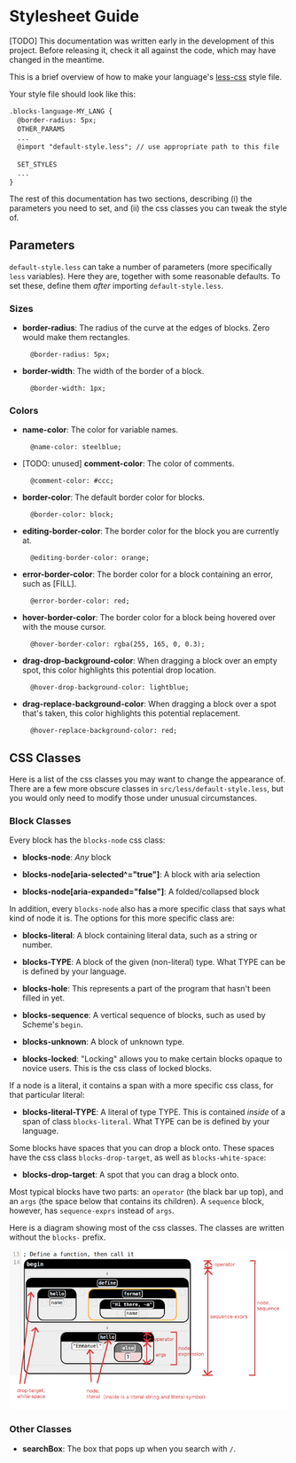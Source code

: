 # Stylesheet Guide

[TODO] This documentation was written early in the development of this
project. Before releasing it, check it all against the code, which may
have changed in the meantime.

This is a brief overview of how to make your language's
[less-css](http://lesscss.org/) style file.

Your style file should look like this:

    .blocks-language-MY_LANG {
      @border-radius: 5px;
      OTHER_PARAMS
      ...
      @import "default-style.less"; // use appropriate path to this file

      SET_STYLES
      ...
    }

The rest of this documentation has two sections, describing (i) the
parameters you need to set, and (ii) the css classes you can tweak the
style of.

## Parameters

`default-style.less` can take a number of parameters (more
specifically `less` variables). Here they are, together with some
reasonable defaults. To set these, define them _after_ importing
`default-style.less`.

### Sizes

- **border-radius**:  The radius of the curve at the edges of blocks.
    Zero would make them rectangles.
    
        @border-radius: 5px;

- **border-width**: The width of the border of a block.

        @border-width: 1px;

### Colors

- **name-color**: The color for variable names.

        @name-color: steelblue;

- [TODO: unused] **comment-color**: The color of comments.

        @comment-color: #ccc;

- **border-color**: The default border color for blocks.

        @border-color: block;

- **editing-border-color**: The border color for the block you are
  currently at.

        @editing-border-color: orange;

- **error-border-color**: The border color for a block containing an
  error, such as [FILL].

        @error-border-color: red;

- **hover-border-color**: The border color for a block being hovered over
  with the mouse cursor.

        @hover-border-color: rgba(255, 165, 0, 0.3);

- **drag-drop-background-color**: When dragging a block over an empty
  spot, this color highlights this potential drop location.

        @hover-drop-background-color: lightblue;

- **drag-replace-background-color**: When dragging a block over a spot
    that's taken, this color highlights this potential replacement.

        @hover-replace-background-color: red;


## CSS Classes

Here is a list of the css classes you may want to change the
appearance of. There are a few more obscure classes in
`src/less/default-style.less`, but you would only need to modify
those under unusual circumstances.

### Block Classes

Every block has the `blocks-node` css class:

- **blocks-node**: _Any_ block

- **blocks-node[aria-selected^="true"]**: A block with aria selection

- **blocks-node[aria-expanded="false"]**: A folded/collapsed block

In addition, every `blocks-node` also has a more specific class that
says what kind of node it is. The options for this more specific class
are:

- **blocks-literal**: A block containing literal data, such as a
  string or number.

- **blocks-TYPE**: A block of the given (non-literal) type. What TYPE
    can be is defined by your language.

- **blocks-hole**: This represents a part of the program that hasn't
  been filled in yet.

- **blocks-sequence**: A vertical sequence of blocks, such as used by
  Scheme's `begin`.

- **blocks-unknown**: A block of unknown type.

- **blocks-locked**: "Locking" allows you to make certain blocks
    opaque to novice users. This is the css class of locked blocks.

If a node is a literal, it contains a span with a more specific
css class, for that particular literal:

- **blocks-literal-TYPE**: A literal of type TYPE. This is contained
    _inside_ of a span of class `blocks-literal`. What TYPE can be is
    defined by your language.

Some blocks have spaces that you can drop a block onto. These spaces
have the css class `blocks-drop-target`, as well as `blocks-white-space`:

- **blocks-drop-target**: A spot that you can drag a block onto.

Most typical blocks have two parts: an `operator` (the black bar up
top), and an `args` (the space below that contains its children). A
`sequence` block, however, has `sequence-exprs` instead of `args`.

Here is a diagram showing most of the css classes. The classes are
written without the `blocks-` prefix.

![Overview of block css classes](blocks-classes.png)

<!--
  internal use
    .blocks-identifierList
    .blocks-editing
    .blocks-over-target
    .blocks-white-space
    .blocks-dragging
-->

### Other Classes

- **searchBox**: The box that pops up when you search with `/`.
